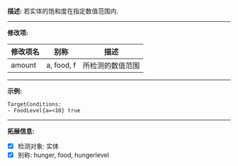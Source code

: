 **描述:** 若实体的饱和度在指定数值范围内.

---

**修改项:**

| 修改项名  | 别称           | 描述                      |
| --------- | -------------- | ------------------------- |
| amount | a, food, f | 所检测的数值范围 |

---

**示例:**

```
TargetConditions:
- FoodLevel{a=<10} true

```

---

**拓展信息:**

- [x] 检测对象: 实体
- [x] 别称: hunger, food, hungerlevel